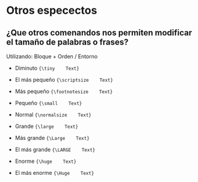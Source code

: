 # Otros especectos

## ¿Que otros comenandos nos permiten modificar el tamaño de palabras o frases?

Utilizando:                              Bloque + Orden  / Entorno

- Diminuto `{\tiny    Text}`

- El más pequeño `{\scriptsize    Text}`

- Más pequeño `{\footnotesize    Text}`

- Pequeño `{\small    Text}`

- Normal `{\normalsize    Text}`

- Grande `{\large    Text}`

- Más grande `{\Large    Text}`

- El más grande `{\LARGE    Text}`

- Enorme `{\huge    Text}`

- El más enorme `{\Huge    Text}`


